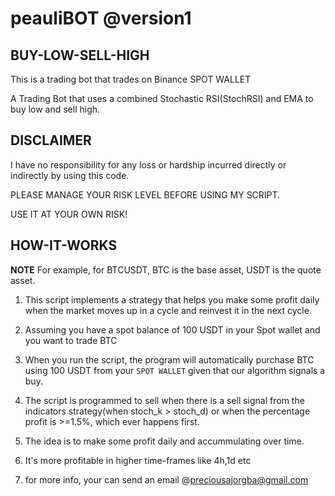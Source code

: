 # peauliBOT @version1


<a name="buy_low_sell_high"></a>
## BUY-LOW-SELL-HIGH
This is a trading bot that trades on Binance SPOT WALLET

A Trading Bot that uses a combined Stochastic RSI(StochRSI) and EMA to buy low and sell high.



<a name="hello_disclaimer"></a>
## DISCLAIMER
I have no responsibility for any loss or hardship incurred directly or indirectly by using this code.

PLEASE MANAGE YOUR RISK LEVEL BEFORE USING MY SCRIPT.

USE IT AT YOUR OWN RISK!

<a name="how_it_works"></a>
## HOW-IT-WORKS

**NOTE** For example, for BTCUSDT, BTC is the base asset, USDT is the quote asset.

1. This script implements a strategy that helps you make some profit daily when the market moves up in a cycle and reinvest it in the next cycle.

2. Assuming you have a spot balance of 100 USDT in your Spot wallet and you want to trade BTC

3. When you run the script, the program will automatically purchase BTC using 100 USDT from your `SPOT WALLET` given that our algorithm signals a buy.

4. The script is programmed to sell when there is a sell signal from the indicators strategy(when stoch_k > stoch_d) or when the percentage profit is >=1.5%, which ever happens first.

5. The idea is to make some profit daily and accummulating over time.

6. It's more profitable in higher time-frames like 4h,1d etc

7. for more info, your can send an email @preciousajorgba@gmail.com
